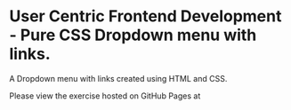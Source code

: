 # User Centric Frontend Development - Pure CSS Dropdown menu with links.

A Dropdown menu with links created using HTML and CSS.

Please view the exercise hosted on GitHub Pages at